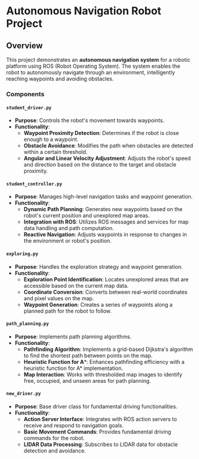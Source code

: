 # Autonomous Navigation Robot Project

## Overview
This project demonstrates an **autonomous navigation system** for a robotic platform using ROS (Robot Operating System). The system enables the robot to autonomously navigate through an environment, intelligently reaching waypoints and avoiding obstacles.

### Components

#### `student_driver.py`
- **Purpose**: Controls the robot's movement towards waypoints.
- **Functionality**: 
  - **Waypoint Proximity Detection**: Determines if the robot is close enough to a waypoint.
  - **Obstacle Avoidance**: Modifies the path when obstacles are detected within a certain threshold.
  - **Angular and Linear Velocity Adjustment**: Adjusts the robot's speed and direction based on the distance to the target and obstacle proximity.

#### `student_controller.py`
- **Purpose**: Manages high-level navigation tasks and waypoint generation.
- **Functionality**: 
  - **Dynamic Path Planning**: Generates new waypoints based on the robot's current position and unexplored map areas.
  - **Integration with ROS**: Utilizes ROS messages and services for map data handling and path computation.
  - **Reactive Navigation**: Adjusts waypoints in response to changes in the environment or robot's position.

#### `exploring.py`
- **Purpose**: Handles the exploration strategy and waypoint generation.
- **Functionality**: 
  - **Exploration Point Identification**: Locates unexplored areas that are accessible based on the current map data.
  - **Coordinate Conversion**: Converts between real-world coordinates and pixel values on the map.
  - **Waypoint Generation**: Creates a series of waypoints along a planned path for the robot to follow.

#### `path_planning.py`
- **Purpose**: Implements path planning algorithms.
- **Functionality**: 
  - **Pathfinding Algorithm**: Implements a grid-based Dijkstra's algorithm to find the shortest path between points on the map.
  - **Heuristic Function for A***: Enhances pathfinding efficiency with a heuristic function for A* implementation.
  - **Map Interaction**: Works with thresholded map images to identify free, occupied, and unseen areas for path planning.

#### `new_driver.py`
- **Purpose**: Base driver class for fundamental driving functionalities.
- **Functionality**: 
  - **Action Server Interface**: Integrates with ROS action servers to receive and respond to navigation goals.
  - **Basic Movement Commands**: Provides fundamental driving commands for the robot.
  - **LIDAR Data Processing**: Subscribes to LIDAR data for obstacle detection and avoidance.
